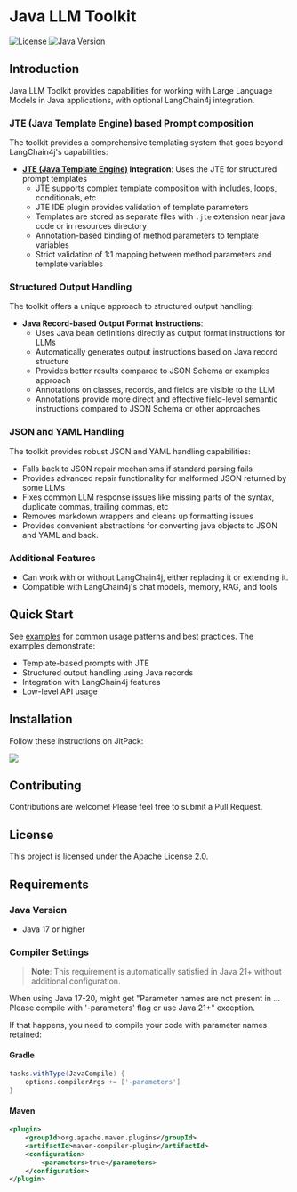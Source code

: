 # Java LLM Toolkit

[![License](https://img.shields.io/badge/License-Apache%202.0-blue.svg)](https://opensource.org/licenses/Apache-2.0)
[![Java Version](https://img.shields.io/badge/Java-17%2B-orange)](https://openjdk.java.net/)

## Introduction

Java LLM Toolkit provides capabilities for working with Large Language Models in Java applications, with optional LangChain4j integration.

### JTE (Java Template Engine) based Prompt composition

The toolkit provides a comprehensive templating system that goes beyond LangChain4j's capabilities:

- **[JTE (Java Template Engine)](https://github.com/casid/jte) Integration**: Uses the JTE for structured prompt templates
  - JTE supports complex template composition with includes, loops, conditionals, etc
  - JTE IDE plugin provides validation of template parameters
  - Templates are stored as separate files with `.jte` extension near java code or in resources directory
  - Annotation-based binding of method parameters to template variables
  - Strict validation of 1:1 mapping between method parameters and template variables
  
### Structured Output Handling

The toolkit offers a unique approach to structured output handling:

- **Java Record-based Output Format Instructions**:
  - Uses Java bean definitions directly as output format instructions for LLMs
  - Automatically generates output instructions based on Java record structure
  - Provides better results compared to JSON Schema or examples approach
  - Annotations on classes, records, and fields are visible to the LLM
  - Annotations provide more direct and effective field-level semantic instructions compared to JSON Schema or other approaches

### JSON and YAML Handling

The toolkit provides robust JSON and YAML handling capabilities:

  - Falls back to JSON repair mechanisms if standard parsing fails
  - Provides advanced repair functionality for malformed JSON returned by some LLMs
  - Fixes common LLM response issues like missing parts of the syntax, duplicate commas, trailing commas, etc
  - Removes markdown wrappers and cleans up formatting issues
  - Provides convenient abstractions for converting java objects to JSON and YAML and back.

### Additional Features

  - Can work with or without LangChain4j, either replacing it or extending it.
  - Compatible with LangChain4j's chat models, memory, RAG, and tools


## Quick Start

See [examples](src/test/java/org/llmtoolkit/examples) for common usage patterns and best practices. The examples demonstrate:
- Template-based prompts with JTE
- Structured output handling using Java records
- Integration with LangChain4j features
- Low-level API usage

## Installation

Follow these instructions on JitPack:

[![](https://jitpack.io/v/mglaezer/java-llm-toolkit.svg)](https://jitpack.io/#mglaezer/java-llm-toolkit)

## Contributing

Contributions are welcome! Please feel free to submit a Pull Request.

## License

This project is licensed under the Apache License 2.0.

## Requirements

### Java Version
- Java 17 or higher

### Compiler Settings

> **Note**: This requirement is automatically satisfied in Java 21+ without additional configuration.

When using Java 17-20,  might get "Parameter names are not present in ... Please compile with '-parameters' flag or use Java 21+" exception.

If that happens, you need to compile your code with parameter names retained:

#### Gradle
```groovy
tasks.withType(JavaCompile) {
    options.compilerArgs += ['-parameters']
}
```

#### Maven
```xml
<plugin>
    <groupId>org.apache.maven.plugins</groupId>
    <artifactId>maven-compiler-plugin</artifactId>
    <configuration>
        <parameters>true</parameters>
    </configuration>
</plugin>
```


